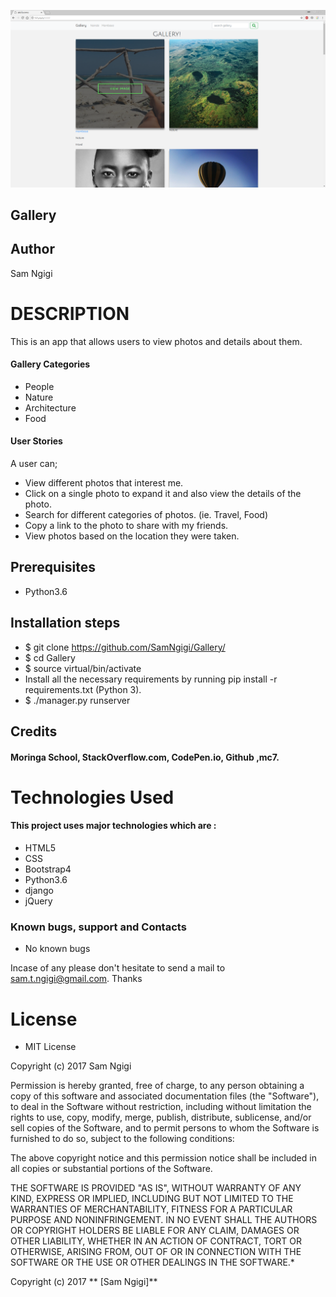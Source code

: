![Gallery](gallery.png)

## Gallery

## Author

Sam Ngigi

# DESCRIPTION

This is an app that allows users to view photos and details about them.

#### Gallery Categories
* People
* Nature
* Architecture
* Food


#### User Stories

A user can;

* View different photos that interest me.
* Click on a single photo to expand it and also view the details of the photo.
* Search for different categories of photos. (ie. Travel, Food)
* Copy a link to the photo to share with my friends.
* View photos based on the location they were taken.


## Prerequisites
* Python3.6

## Installation steps
* $ git clone https://github.com/SamNgigi/Gallery/
* $ cd Gallery
* $ source virtual/bin/activate
* Install all the necessary requirements by running pip install -r requirements.txt (Python 3).
* $ ./manager.py runserver



## Credits

#### Moringa School, StackOverflow.com, CodePen.io, Github ,mc7.

# Technologies Used

#### This project uses major technologies which are :
* HTML5
* CSS
* Bootstrap4
* Python3.6
* django
* jQuery


### Known bugs, support and Contacts

- No known bugs

Incase of any please don't hesitate to send a mail to sam.t.ngigi@gmail.com. Thanks

# License

* MIT License

Copyright (c) 2017 Sam Ngigi



Permission is hereby granted, free of charge, to any person obtaining a copy
of this software and associated documentation files (the "Software"), to deal
in the Software without restriction, including without limitation the rights
to use, copy, modify, merge, publish, distribute, sublicense, and/or sell
copies of the Software, and to permit persons to whom the Software is
furnished to do so, subject to the following conditions:

The above copyright notice and this permission notice shall be included in all
copies or substantial portions of the Software.

THE SOFTWARE IS PROVIDED "AS IS", WITHOUT WARRANTY OF ANY KIND, EXPRESS OR
IMPLIED, INCLUDING BUT NOT LIMITED TO THE WARRANTIES OF MERCHANTABILITY,
FITNESS FOR A PARTICULAR PURPOSE AND NONINFRINGEMENT. IN NO EVENT SHALL THE
AUTHORS OR COPYRIGHT HOLDERS BE LIABLE FOR ANY CLAIM, DAMAGES OR OTHER
LIABILITY, WHETHER IN AN ACTION OF CONTRACT, TORT OR OTHERWISE, ARISING FROM,
OUT OF OR IN CONNECTION WITH THE SOFTWARE OR THE USE OR OTHER DEALINGS IN THE
SOFTWARE.*

Copyright (c) 2017 ** [Sam Ngigi]**
